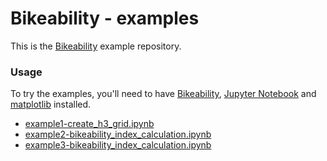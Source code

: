 # Bikeability - examples
This is the [Bikeability](https://github.com/DLR-VF/bikeability) example repository.

### Usage
To try the examples, you'll need to have [Bikeability](https://bikeability.readthedocs.io/en/latest/installation.html), [Jupyter Notebook](https://jupyter.org/install) and [matplotlib](https://matplotlib.org/) installed.
- [example1-create_h3_grid.ipynb](notebooks/example1-create_h3_grid.ipynb)
- [example2-bikeability_index_calculation.ipynb](notebooks/example2-bikeability_index_calculation.ipynb)
- [example3-bikeability_index_calculation.ipynb](notebooks/example3-bikeability_index_calculation.ipynb)

